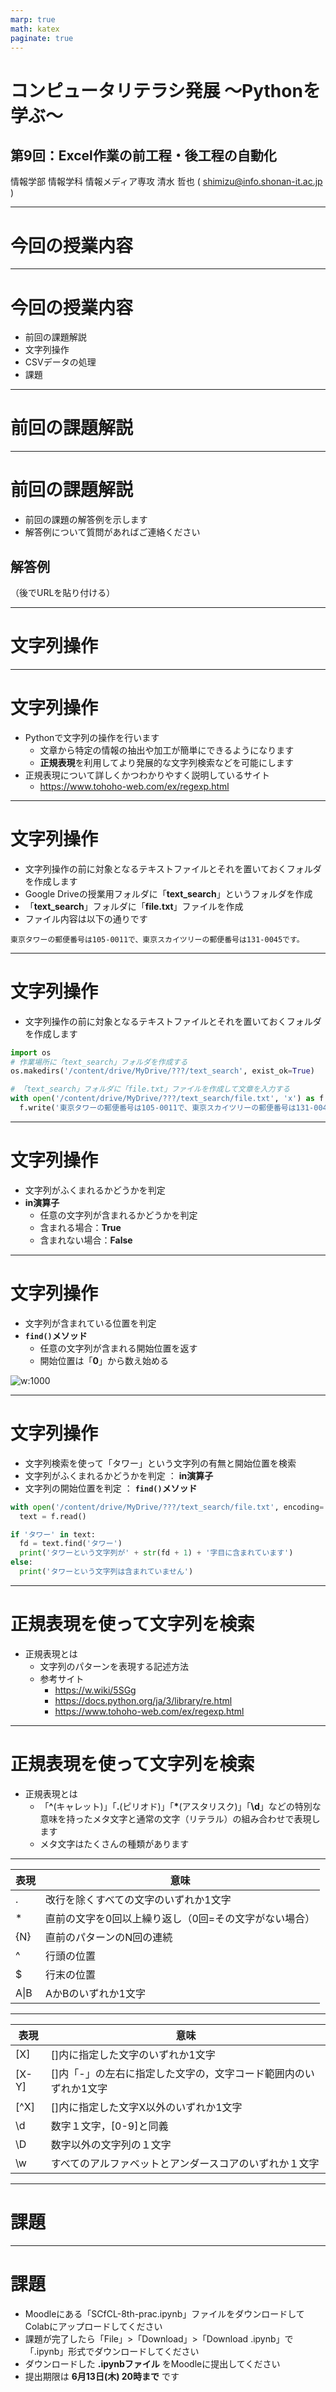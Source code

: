 ```yaml
---
marp: true
math: katex
paginate: true
---
```

<!-- スライドURL：https://docs.google.com/presentation/d/1en3iGS3B-GlsSBFECzfODm5qjF3iIN72v04S5zuJzcw/edit?usp=sharing --->

# コンピュータリテラシ発展 〜Pythonを学ぶ〜

## 第9回：Excel作業の前工程・後工程の自動化

情報学部 情報学科 情報メディア専攻
清水 哲也 ( shimizu@info.shonan-it.ac.jp )

---

# 今回の授業内容

---

# 今回の授業内容

- 前回の課題解説
- 文字列操作
- CSVデータの処理
- 課題

---

# 前回の課題解説

---

# 前回の課題解説

- 前回の課題の解答例を示します
- 解答例について質問があればご連絡ください

## 解答例

（後でURLを貼り付ける）

---

# 文字列操作

---

# 文字列操作

- Pythonで文字列の操作を行います
  - 文章から特定の情報の抽出や加工が簡単にできるようになります
  - **正規表現**を利用してより発展的な文字列検索などを可能にします
- 正規表現について詳しくかつわかりやすく説明しているサイト
  - https://www.tohoho-web.com/ex/regexp.html


---

# 文字列操作

- 文字列操作の前に対象となるテキストファイルとそれを置いておくフォルダを作成します
- Google Driveの授業用フォルダに「**text_search**」というフォルダを作成
- 「**text_search**」フォルダに「**file.txt**」ファイルを作成
- ファイル内容は以下の通りです

```shell
東京タワーの郵便番号は105-0011で、東京スカイツリーの郵便番号は131-0045です。
```

---

# 文字列操作

- 文字列操作の前に対象となるテキストファイルとそれを置いておくフォルダを作成します

```py
import os
# 作業場所に「text_search」フォルダを作成する
os.makedirs('/content/drive/MyDrive/???/text_search', exist_ok=True)

# 「text_search」フォルダに「file.txt」ファイルを作成して文章を入力する
with open('/content/drive/MyDrive/???/text_search/file.txt', 'x') as f:
  f.write('東京タワーの郵便番号は105-0011で、東京スカイツリーの郵便番号は131-0045です。')
```

---

# 文字列操作

- 文字列がふくまれるかどうかを判定
- **in演算子**
  - 任意の文字列が含まれるかどうかを判定
  - 含まれる場合：**True**
  - 含まれない場合：**False**

---

# 文字列操作

- 文字列が含まれている位置を判定
- **`find()`メソッド**
  - 任意の文字列が含まれる開始位置を返す
  - 開始位置は「**0**」から数え始める

![w:1000](img/09-001.png)

---

# 文字列操作

- 文字列検索を使って「タワー」という文字列の有無と開始位置を検索
- 文字列がふくまれるかどうかを判定 ： **in演算子**
- 文字列の開始位置を判定 ： **`find()`メソッド**

```py
with open('/content/drive/MyDrive/???/text_search/file.txt', encoding='UTF-8') as f:
  text = f.read()

if 'タワー' in text:
  fd = text.find('タワー')
  print('タワーという文字列が' + str(fd + 1) + '字目に含まれています')
else:
  print('タワーという文字列は含まれていません')
```

---

# 正規表現を使って文字列を検索

- 正規表現とは
  - 文字列のパターンを表現する記述方法
  - 参考サイト
    - https://w.wiki/5SGg
    - https://docs.python.org/ja/3/library/re.html
    - https://www.tohoho-web.com/ex/regexp.html


---

# 正規表現を使って文字列を検索

- 正規表現とは
  - 「**^**(キャレット)」「**.**(ピリオド)」「**\***(アスタリスク)」「**\d**」などの特別な意味を持ったメタ文字と通常の文字（リテラル）の組み合わせで表現します
  - メタ文字はたくさんの種類があります

---

| 表現 |                         意味                          |
| ---- | ----------------------------------------------------- |
| .    | 改行を除くすべての文字のいずれか1文字                 |
| *    | 直前の文字を0回以上繰り返し（0回=その文字がない場合） |
| {N}  | 直前のパターンのN回の連続                             |
| ^    | 行頭の位置                                            |
| $    | 行末の位置                                            |
| A\|B | AかBのいずれか1文字                                   |

---

| 表現  |                               意味                               |
| ----- | ---------------------------------------------------------------- |
| [X]   | []内に指定した文字のいずれか1文字                                |
| [X-Y] | []内「-」の左右に指定した文字の，文字コード範囲内のいずれか1文字 |
| [^X]  | []内に指定した文字X以外のいずれか1文字                           |
| \d    | 数字１文字，[0-9]と同義                                          |
| \D    | 数字以外の文字列の１文字                                         |
| \w    | すべてのアルファベットとアンダースコアのいずれか１文字           |

---

# 課題

---

# 課題

- Moodleにある「SCfCL-8th-prac.ipynb」ファイルをダウンロードしてColabにアップロードしてください
- 課題が完了したら「File」>「Download」>「Download .ipynb」で「.ipynb」形式でダウンロードしてください
- ダウンロードした **.ipynbファイル** をMoodleに提出してください
- 提出期限は **6月13日(木) 20時まで** です
